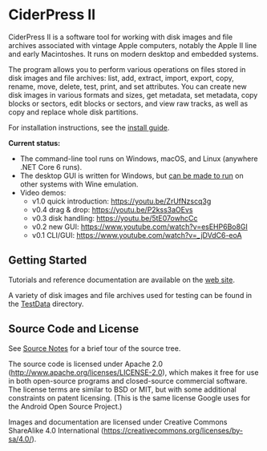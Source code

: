 # CiderPress II #

CiderPress II is a software tool for working with disk images and file archives associated
with vintage Apple computers, notably the Apple II line and early Macintoshes.  It runs on
modern desktop and embedded systems.

The program allows you to perform various operations on files stored in disk images and file
archives: list, add, extract, import, export, copy, rename, move, delete, test, print, and
set attributes.  You can create new disk images in various formats and sizes, get metadata,
set metadata, copy blocks or sectors, edit blocks or sectors, and view raw tracks, as well
as copy and replace whole disk partitions.

For installation instructions, see the [install guide](Install.md).

**Current status:**
 - The command-line tool runs on Windows, macOS, and Linux (anywhere .NET Core 6 runs).
 - The desktop GUI is written for Windows, but
   [can be made to run](https://github.com/fadden/CiderPress2/blob/main/WineNotes.md) on other
   systems with Wine emulation.
 - Video demos:
   - v1.0 quick introduction: https://youtu.be/ZrUfNzscq3g
   - v0.4 drag & drop: https://youtu.be/P2kss3aOEvs
   - v0.3 disk handling: https://youtu.be/5tE07owhcCc
   - v0.2 new GUI: https://www.youtube.com/watch?v=esEHP6Bo8GI
   - v0.1 CLI/GUI: https://www.youtube.com/watch?v=_jDVdC6-eoA

## Getting Started ##

Tutorials and reference documentation are available on the
[web site](https://ciderpress2.com/).

A variety of disk images and file archives used for testing can be found in the
[TestData](TestData) directory.

## Source Code and License ##

See [Source Notes](SourceNotes.md) for a brief tour of the source tree.

The source code is licensed under Apache 2.0
(http://www.apache.org/licenses/LICENSE-2.0), which makes it free for use in
both open-source programs and closed-source commercial software.  The license
terms are similar to BSD or MIT, but with some additional constraints on
patent licensing.  (This is the same license Google uses for the Android
Open Source Project.)

Images and documentation are licensed under Creative Commons ShareAlike 4.0 International
(https://creativecommons.org/licenses/by-sa/4.0/).
